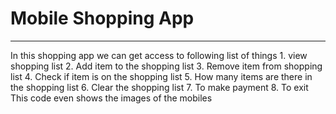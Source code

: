 # Mobile Shopping App
--------------------
In this shopping app we can get access to following list of things                                                                                                         1. view shopping list                                                                                                                                                   2. Add item to the shopping list
    3. Remove item from shopping list
    4. Check if item is on the shopping list
    5. How many items are there in the shopping list
    6. Clear the shopping list
    7. To make payment
    8. To exit
This code even shows the images of the mobiles
